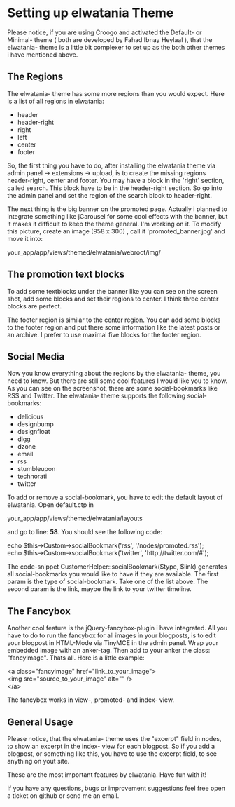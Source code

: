 <h1>Setting up elwatania Theme</h1>

<p>
	Please notice, if you are using Croogo and activated the Default- or Minimal- theme ( both are developed by Fahad Ibnay Heylaal ),
	that the elwatania- theme is a little bit complexer to set up as the both other themes i have mentioned above.
</p>

<h2>The Regions</h2>

<p>The elwatania- theme has some more regions than you would expect. Here is a list of all regions in elwatania:</p>

<ul>
<li>header</li>	
<li>header-right</li>
	<li>right</li>
<li>left</li>
	<li>center</li>
	<li>footer</li>
</ul>

<p>
	So, the first thing you have to do, after installing the elwatania theme via admin panel -> extensions -> upload, is to create the missing regions header-right, center and footer.
	You may have a block in the 'right' section, called search. This block have to be in the header-right section. 
	So go into the admin panel and set the region of the search block to header-right.
</p>

<p>
	The next thing is the big banner on the promoted page. Actually i planned to integrate something like jCarousel for some cool effects
	with the banner, but it makes it difficult to keep the theme general. I'm working on it.
	To modify this picture, create an image (958 x 300) , call it 'promoted_banner.jpg' and move it into:
</p>

<p>your_app/app/views/themed/elwatania/webroot/img/</p>

<h2>The promotion text blocks</h2>

<p>
	To add some textblocks under the banner like you can see on the screen shot, add some blocks and set their regions to center.
	I think three center blocks are perfect.
</p>

<p>
	The footer region is similar to the center region. You can add some blocks to the footer region and put there some information 
	like the latest posts or an archive. I prefer to use maximal five blocks for the footer region.
</p>

<h2>Social Media</h2>

<p>
	Now you know everything about the regions by the elwatania- theme, you need to know. But there are still some cool features I would like you to know. 
	As you can see on the screenshot, there are some social-bookmarks like RSS and Twitter. The elwatania- theme supports the following social-bookmarks:
</p>

<ul>
	<li>delicious</li>
    <li>designbump</li>
    <li>designfloat</li>
    <li>digg</li>
    <li>dzone</li>
    <li>email</li>
    <li>rss</li>
    <li>stumbleupon</li>
    <li>technorati</li>
    <li>twitter</li>
</ul>

<p>To add or remove a social-bookmark, you have to edit the default layout of elwatania. Open default.ctp in</p>

<p>your_app/app/views/themed/elwatania/layouts</p>

<p>and go to line: <b>58</b>. You should see the following code:</p>

<p>
	echo $this-&gt;Custom-&gt;socialBookmark('rss', '/nodes/promoted.rss');<br/>
	echo $this-&gt;Custom-&gt;socialBookmark('twitter', 'http://twitter.com/#');
</p>

<p>
	The code-snippet CustomerHelper::socialBookmark($type, $link) generates all social-bookmarks you would like to have if they are available. 
	The first param is the type of social-bookmark. Take one of the list above. The second param is the link, maybe the link to your twitter timeline.
</p>

<h2>The Fancybox</h2>

<p>
	Another cool feature is the jQuery-fancybox-plugin i have integrated. All you have to do to run the fancybox for all images in your blogposts, 
	is to edit your blogpost in HTML-Mode via TinyMCE in the admin panel. Wrap your embedded image with an anker-tag. Then add to your anker the class: "fancyimage". Thats all. 
	Here is a little example:
</p>

<p>
	&lt;a class="fancyimage" href="link_to_your_image"&gt;<br/>
		&lt;img src="source_to_your_image" alt="" /&gt;<br/>
	&lt;/a&gt;
</p>

<p>
	The fancybox works in view-, promoted- and index- view. 
</p>

<h2>General Usage</h2>

<p>
	Please notice, that the elwatania- theme uses the "excerpt" field in nodes, to show an excerpt in the index- view for each blogpost.
	So if you add a blogpost, or something like this, you have to use the excerpt field, to see anything on yout site.
</p> 	

<p>
	These are the most important features by elwatania. Have fun with it!
</p>
<p>If you have any questions, bugs or improvement suggestions feel free open a ticket on github or send me an email.</p>
